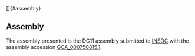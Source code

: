 []{#assembly}

Assembly
--------

The assembly presented is the DG11 assembly submitted to
[INSDC](http://www.insdc.org) with the assembly accession
[GCA\_000750815.1](http://www.ebi.ac.uk/ena/data/view/GCA_000750815.1).
